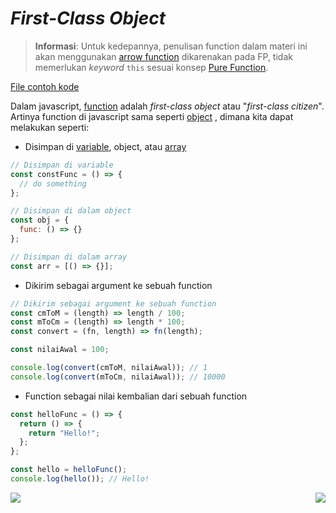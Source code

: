 # _First-Class Object_

> **Informasi**: Untuk kedepannya, penulisan function dalam materi ini akan menggunakan [arrow function](../../ES6/003_arrow_function) dikarenakan pada FP, tidak memerlukan _keyword_ `this` sesuai konsep [Pure Function](../003_Pure_Function).

[File contoh kode](example.js)

Dalam javascript, [function](../../Basic/008_function) adalah _first-class object_ atau "_first-class citizen_". Artinya function di javascript sama seperti [object](../../Basic/011_object) , dimana kita dapat melakukan seperti:

- Disimpan di [variable](../../Basic/002_variable_datatype), object, atau [array](../../Basic/009_array)

```js
// Disimpan di variable
const constFunc = () => {
  // do something
};

// Disimpan di dalam object
const obj = {
  func: () => {}
};

// Disimpan di dalam array
const arr = [() => {}];
```

- Dikirim sebagai argument ke sebuah function

```js
// Dikirim sebagai argument ke sebuah function
const cmToM = (length) => length / 100;
const mToCm = (length) => length * 100;
const convert = (fn, length) => fn(length);

const nilaiAwal = 100;

console.log(convert(cmToM, nilaiAwal)); // 1
console.log(convert(mToCm, nilaiAwal)); // 10000
```

- Function sebagai nilai kembalian dari sebuah function

```js
const helloFunc = () => {
  return () => {
    return "Hello!";
  };
};

const hello = helloFunc();
console.log(hello()); // Hello!
```

[<img align="left" src="https://api.bellshade.org/badge/navigation?badgeType=previous&text=Introduction" />](../001_Introduction)

[<img align="right" src="https://api.bellshade.org/badge/navigation?badgeType=next&text=Pure%20Function" />](../003_Pure_Function)
